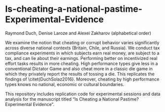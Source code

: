 # Is-cheating-a-national-pastime-Experimental-Evidence

Raymond Duch, Denise Laroze and Alexei Zakharov (alphabetical order)

We examine the notion that cheating or corrupt behavior varies significantly across diverse national contexts (Britain, Chile, and Russia).  We conduct tax compliance experiments in which subjects earn real money, are subject to a tax, and can lie about their earnings.  Performing better on incentivized real effort tasks results in more cheating.  High performance types give less in a conventional Dictator Game and also cheat more in a classic die game in which they privately report the results of tossing a die. This replicates the findings of \citet{DuchSolaz2016}. Moreover, cheating by high performance types knows no national, economic or cultural boundaries.

This repository includes replication code for experimental sessions and data analysis for the manuscript titled “Is Cheating a National Pastime? Experimental Evidence”. 


